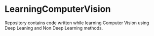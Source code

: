 # LearningComputerVision
Repository contains code written while learning Computer Vision using Deep Leaning and Non Deep Learning methods. 
